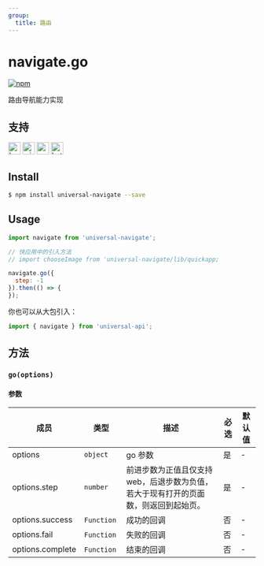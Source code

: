 ```yaml
---
group:
  title: 路由
---
```


# navigate.go

[![npm](https://img.shields.io/npm/v/universal-navigate.svg)](https://www.npmjs.com/package/universal-navigate)

路由导航能力实现

## 支持

<img alt="browser" src="https://gw.alicdn.com/tfs/TB1uYFobGSs3KVjSZPiXXcsiVXa-200-200.svg" width="25px" height="25px" /> <img alt="miniApp" src="https://gw.alicdn.com/tfs/TB1bBpmbRCw3KVjSZFuXXcAOpXa-200-200.svg" width="25px" height="25px" /> <img alt="wechatMiniprogram" src="https://img.alicdn.com/tfs/TB1slcYdxv1gK0jSZFFXXb0sXXa-200-200.svg" width="25px" height="25px"> <img alt="bytedanceMicroApp" src="https://gw.alicdn.com/tfs/TB1jFtVzO_1gK0jSZFqXXcpaXXa-200-200.svg" width="25px" height="25px">

## Install
```bash
$ npm install universal-navigate --save
```

## Usage
```javascript
import navigate from 'universal-navigate';

// 快应用中的引入方法
// import chooseImage from 'universal-navigate/lib/quickapp;

navigate.go({
  step: -1
}).then(() => {
});
```

你也可以从大包引入：
```javascript
import { navigate } from 'universal-api';
```

## 方法
### `go(options)`

#### 参数
| 成员| 类型| 描述 | 必选  | 默认值 |
| ---- | ---- | -- | --- | ----|
| options | `object`  | go 参数 |  是   |   -    |
| options.step | `number`  | 前进步数为正值且仅支持web，后退步数为负值，若大于现有打开的页面数，则返回到起始页。 |  是   |   -    |
| options.success | `Function`  | 成功的回调 | 否 | - |
| options.fail | `Function`  | 失败的回调 | 否 | - |
| options.complete | `Function`  | 结束的回调 | 否 | - |

